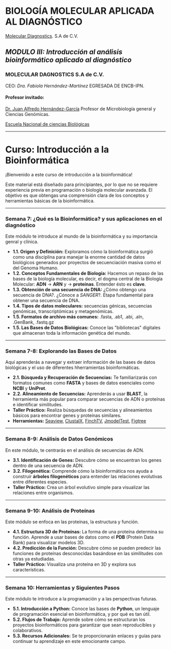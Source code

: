 #  BIOLOGÍA MOLECULAR APLICADA AL DIAGNÓSTICO
[Molecular Diagnostics](https://www.moleculardiagnostics.com.mx/). S.A de C.V.

## _*MODULO III: Introducción al análisis bioinformático aplicado al diagnóstico*_

### MOLECULAR DAGNOSTICS S.A de C.V.
CEO: *Dra. Fabiola Hernández-Martínez*
EGRESADA DE ENCB-IPN.

#### Profesor invitado:
[Dr.  Juan Alfredo Hernández-García](https://www.researchgate.net/profile/Juan-Alfredo-Garcia?ev=hdr_xprf)
Profesor de Microbiología general y Ciencias Genómicas.

[Escuela Nacional de ciencias Biológicas](https://www.encb.ipn.mx/)
  
---

# Curso: Introducción a la Bioinformática

¡Bienvenido a este curso de introducción a la bioinformática!

Este material está diseñado para principiantes, por lo que no se requiere experiencia previa en programación o biología molecular avanzada. El objetivo es que obtengas una comprensión clara de los conceptos y herramientas básicas de la bioinformática.

---

### **Semana 7: ¿Qué es la Bioinformática? y sus aplicaciones en el diagnóstico**

Este módulo te introduce al mundo de la bioinformática y su importancia genral y clínica.

* **1.1. Origen y Definición:** Exploramos cómo la bioinformática surgió como una disciplina para manejar la enorme cantidad de datos biológicos generados por proyectos de secuenciación masiva como el del Genoma Humano.
* **1.2. Conceptos Fundamentales de Biología:** Hacemos un repaso de las bases de la biología molecular, es decir, el dogma central de la Biología Molecular: **ADN** -> **ARN** y -> **proteínas**. Entender ésto es **clave**.
* **1.3. Obtención de una secuencia de DNA:** ¿Cómo obtengo una secuencia de DNA?. ¿Cónoce a *SANGER*?. Etapa fundamental para obtener una secuencia de DNA.
* **1.4. Tipos de datos moleculares:** secuencias génicas, secuencias genómicas, transcriptómicas y metagenómicas.
* **1.5. Formatos de archivo más comunes:** .fasta, .ab1, .abi, .aln, .GenBank, .fastq.gz
* **1.5. Las Bases de Datos Biológicas:** Conoce las "bibliotecas" digitales que almacenan toda la información genética del mundo.
  
---

### **Semana 7-8: Explorando las Bases de Datos**

Aquí aprenderás a navegar y extraer información de las bases de datos biológicas y el uso de diferentes hherramientas bioinformáticas.

* **2.1. Búsqueda y Recuperación de Secuencias:** Te familiarizarás con formatos comunes como **FASTA** y bases de datos esenciales como **NCBI** y **UniProt**.
* **2.2. Alineamiento de Secuencias:** Aprenderás a usar **BLAST**, la herramienta más popular para comparar secuencias de ADN o proteínas e identificar similitudes.
* **Taller Práctico:** Realiza búsquedas de secuencias y alineamientos básicos para encontrar genes y proteínas similares.
* **Herramientas:** [Seaview](https://evomics.org/resources/software/bioinformatics-software/seaview/), [ClustalX](https://evomics.org/resources/software/bioinformatics-software/clustal-x/), [FinchTV](https://digitalworldbiology.com/FinchTV), [JmodelTest](https://github.com/ddarriba/jmodeltest2), [Figtree](https://tree.bio.ed.ac.uk/software/figtree/)
---

### **Semana 8-9: Análisis de Datos Genómicos**

En este módulo, te centrarás en el análisis de secuencias de ADN.

* **3.1. Identificación de Genes:** Descubre cómo se encuentran los genes dentro de una secuencia de ADN.
* **3.2. Filogenética:** Comprende cómo la bioinformática nos ayuda a construir **árboles filogenéticos** para entender las relaciones evolutivas entre diferentes especies.
* **Taller Práctico:** Crea un árbol evolutivo simple para visualizar las relaciones entre organismos.

---

### **Semana 9-10: Análisis de Proteínas**

Este módulo se enfoca en las proteínas, la estructura y función.

* **4.1. Estructura 3D de Proteínas:** La forma de una proteína determina su función. Aprende a usar bases de datos como el **PDB** (Protein Data Bank) para visualizar modelos 3D.
* **4.2. Predicción de la Función:** Descubre cómo se pueden predecir las funciones de proteínas desconocidas basándose en las similitudes con otras ya estudiadas.
* **Taller Práctico:** Visualiza una proteína en 3D y explora sus características.

---

### **Semana 10: Herramientas y Siguientes Pasos**

Este módulo te introduce a la programación y a las perspectivas futuras.

* **5.1. Introducción a Python:** Conoce las bases de **Python**, un lenguaje de programación esencial en bioinformática, y por qué es tan útil.
* **5.2. Flujos de Trabajo:** Aprende sobre cómo se estructuran los proyectos bioinformáticos para garantizar que sean reproducibles y colaborativos.
* **5.3. Recursos Adicionales:** Se te proporcionarán enlaces y guías para continuar tu aprendizaje en este emocionante campo.
